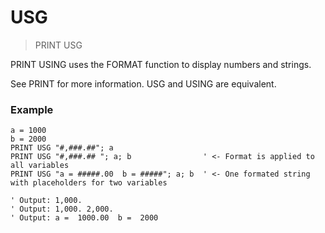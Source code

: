 # USG

> PRINT USG

PRINT USING uses the FORMAT function to display numbers and strings.

See PRINT for more information. USG and USING are equivalent.

### Example

```
a = 1000
b = 2000
PRINT USG "#,###.##"; a                    
PRINT USG "#,###.## "; a; b                ' <- Format is applied to all variables         
PRINT USG "a = #####.00  b = #####"; a; b  ' <- One formated string with placeholders for two variables

' Output: 1,000.
' Output: 1,000. 2,000.             
' Output: a =  1000.00  b =  2000   
```




